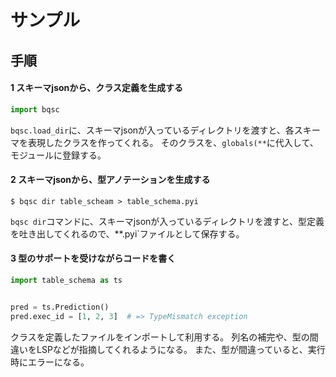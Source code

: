 # サンプル


## 手順


#### **1** スキーマjsonから、クラス定義を生成する


```python
import bqsc


```


`bqsc.load_dir`に、スキーマjsonが入っているディレクトリを渡すと、各スキーマを表現したクラスを作ってくれる。
そのクラスを、`globals(**`に代入して、モジュールに登録する。


#### **2** スキーマjsonから、型アノテーションを生成する


```shell
$ bqsc dir table_scheam > table_schema.pyi
```


`bqsc dir`コマンドに、スキーマjsonが入っているディレクトリを渡すと、型定義を吐き出してくれるので、**.pyi`ファイルとして保存する。


#### **3** 型のサポートを受けながらコードを書く


```python
import table_schema as ts


pred = ts.Prediction()
pred.exec_id = [1, 2, 3]  # => TypeMismatch exception
```


クラスを定義したファイルをインポートして利用する。
列名の補完や、型の間違いをLSPなどが指摘してくれるようになる。
また、型が間違っていると、実行時にエラーになる。
